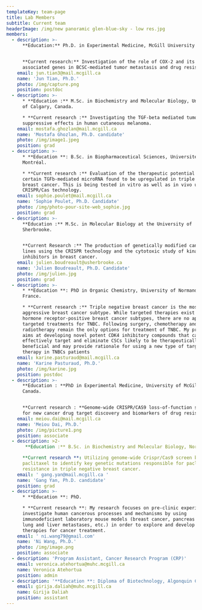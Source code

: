 ```yaml
---
templateKey: team-page
title: Lab Members
subtitle: Current team
headerImage: /img/new panoramic glen-blue-sky - low res.jpg
members:
  - description: >-
      **Education:** Ph.D. in Experimental Medicine, McGill University


      **Current research:** Investigation of the role of COX-2 and its
      associated genes in BCSC-mediated tumor metastasis and drug resistance.
    email: jun.tian3@mail.mcgill.ca
    name: 'Jun Tian, Ph.D.'
    photo: /img/capture.png
    position: postdoc
  - description: >-
      * **Education :** M.Sc. in Biochemistry and Molecular Biology, University
      of Calgary, Canada.

      * **Current research :** Investigating the TGF-beta mediated tumor
      suppressive effects in human cutaneous melanoma.
    email: mostafa.ghozlan@mail.mcgill.ca
    name: 'Mostafa Ghozlan, Ph.D. candidate'
    photo: /img/image1.jpeg
    position: grad
  - description: >-
      * **Education **: B.Sc. in Biopharmaceutical Sciences, Université de
      Montréal.

      * **Current research :** Evaluation of the therapeutic potential of a
      certain TGFb-mediated microRNA found to be upregulated in triple negative
      breast cancer. This is being tested in vitro as well as in vivo using
      CRISPR/Cas technology.
    email: sophie.poulet@mail.mcgill.ca
    name: 'Sophie Poulet, Ph.D. Candidate'
    photo: /img/photo-pour-site-web_sophie.jpg
    position: grad
  - description: >-
      **Education :** M.Sc. in Molecular Biology at the University of
      Sherbrooke.


      **Current Research :** The production of genetically modified cancer cell
      lines using the CRISPR technology and the cytotoxic study of kinase
      inhibitors in breast cancer.
    email: julien.boudreault@usherbrooke.ca
    name: 'Julien Boudreault, Ph.D. Candidate'
    photo: /img/julien.jpg
    position: grad
  - description: >-
      * **Education **: PhD in Organic Chemistry, University of Normandie,
      France.

      * **Current research :** Triple negative breast cancer is the most
      aggressive breast cancer subtype. While targeted therapies exist for the
      hormone receptor-positive breast cancer subtypes, there are no approved
      targeted treatments for TNBC. Following surgery, chemotherapy and
      radiotherapy remain the only options for treatment of TNBC. My project
      aims at developing novel potent CDK4 inhibitory compounds that can
      effectively target and eliminate CSCs likely to be therapeutically
      beneficial and may provide rationale for using a new type of targeted
      therapy in TNBCs patients
    email: karine.pasturaud@mail.mcgill.ca
    name: 'Karine Pasturaud, Ph.D.'
    photo: /img/karine.jpg
    position: postdoc
  - description: >-
      **Education : **PhD in Experimental Medicine, University of McGill,
      Canada.


      **Current research : **Genome-wide CRISPR/CAS9 loss-of-function screening
      for new cancer drug target discovery and biomarkers of drug resistance.
    email: meiou.dai@mail.mcgill.ca
    name: 'Meiou Dai, Ph.D.'
    photo: /img/picture1.png
    position: associate
  - description: >2-
       **Education :** B.Sc. in Biochemistry and Molecular Biology, Northeast Agricultural University, China.

      **Current research **: Utilizing genome-wide Crispr/Cas9 screen based on
      paclitaxel to identify key genetic mutations responsible for paclitaxel
      resistance in triple negative breast cancer.
    email: ' gang.yan@mail.mcgill.ca '
    name: 'Gang Yan, Ph.D. candidate'
    position: grad
  - description: >-
      * **Education **: PhD.

      * **Current research **: My research focuses on pre-clinic experiments to
      investigate human cancerous processes and mechanisms by using
      immunodeficient laboratory mouse models (breast cancer, pancreas cancer,
      lung and liver metastases, etc.) in order to explore and develop novel
      therapies for cancer treatment.
    email: ' ni.wang79@gmail.com'
    name: 'Ni Wang, Ph.D.'
    photo: /img/image.png
    position: associate
  - description: 'Program Assistant, Cancer Research Program (CRP)'
    email: veronica.atehortua@muhc.mcgill.ca
    name: Veronica Atehortua
    position: admin
  - description: '**Education **: Diploma of Biotechnology, Algonquin College'
    email: girija.daliah@muhc.mcgill.ca
    name: Girija Daliah
    position: assistant
---
```


